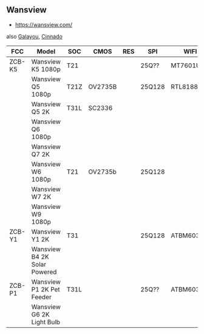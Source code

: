 Wansview
--------
- https://wansview.com/

also [Galayou](galayou.md), [Cinnado](cinnado.md)

| FCC    | Model                        | SOC  | CMOS    | RES | SPI    | WIFI       | SD | PWR   | Link                                                               |
|--------|------------------------------|------|---------|-----|--------|------------|----|-------|--------------------------------------------------------------------|
| ZCB-K5 | Wansview K5 1080p            | T21  |         |     | 25Q??  | MT7601UN   | +  | 5V 1A | https://wansview.com/cn/proinfo.aspx?proid=46&categoryid=4&aids=2  |
|        | Wansview Q5 1080p            | T21Z | OV2735B |     | 25Q128 | RTL8188FTV |    |       |                                                                    |
|        | Wansview Q5 2K               | T31L | SC2336  |     |        |            |    |       | https://wansview.com/cn/proinfo.aspx?proid=29&categoryid=4&aids=2  |
|        | Wansview Q6 1080p            |      |         |     |        |            |    |       | https://wansview.com/cn/proinfo.aspx?proid=36&categoryid=4&aids=2  |
|        | Wansview Q7 2K               |      |         |     |        |            |    |       | https://wansview.com/cn/proinfo.aspx?proid=51&categoryid=4&aids=2  |
|        | Wansview W6 1080p            | T21  | OV2735b |     | 25Q128 |            |    |       | https://wansview.com/cn/proinfo.aspx?proid=40&categoryid=1&aids=1  |
|        | Wansview W7 2K               |      |         |     |        |            |    |       | https://wansview.com/cn/proinfo.aspx?proid=52&categoryid=1&aids=2  |
|        | Wansview W9 1080p            |      |         |     |        |            |    |       | https://wansview.com/cn/proinfo.aspx?proid=43&categoryid=1&aids=2  |
| ZCB-Y1 | Wansview Y1 2K               | T31  |         |     | 25Q128 | ATBM6031   |    |       | https://wansview.com/cn/proinfo.aspx?proid=53&categoryid=1&aids=2  |
|        | Wansview B4 2K Solar Powered |      |         |     |        |            |    |       | https://wansview.com/cn/proinfo.aspx?proid=49&categoryid=13&aids=2 |
| ZCB-P1 | Wansview P1 2K Pet Feeder    | T31L |         |     | 25Q??  | ATBM6032   |    |       | https://wansview.com/cn/proinfo.aspx?proid=50&categoryid=15        |
|        | Wansview G6 2K Light Bulb    |      |         |     |        |            |    |       | https://wansview.com/cn/proinfo.aspx?proid=54&categoryid=16        |
